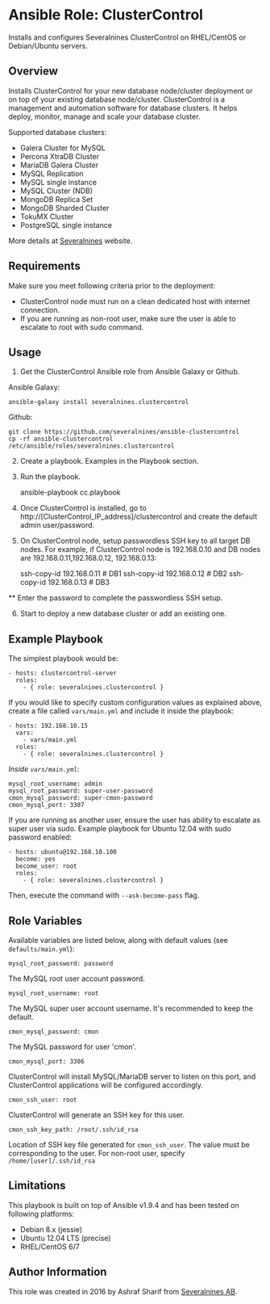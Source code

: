 # Ansible Role: ClusterControl

Installs and configures Severalnines ClusterControl on RHEL/CentOS or Debian/Ubuntu servers. 

## Overview

Installs ClusterControl for your new database node/cluster deployment or on top of your existing database node/cluster. ClusterControl is a management and automation software for database clusters. It helps deploy, monitor, manage and scale your database cluster.

Supported database clusters:

 - Galera Cluster for MySQL
 - Percona XtraDB Cluster
 - MariaDB Galera Cluster
 - MySQL Replication
 - MySQL single instance
 - MySQL Cluster (NDB)
 - MongoDB Replica Set
 - MongoDB Sharded Cluster
 - TokuMX Cluster
 - PostgreSQL single instance

More details at [Severalnines](http://www.severalnines.com) website.

## Requirements

Make sure you meet following criteria prior to the deployment:

 - ClusterControl node must run on a clean dedicated host with internet connection.
 - If you are running as non-root user, make sure the user is able to escalate to root with sudo command.

## Usage

1) Get the ClusterControl Ansible role from Ansible Galaxy or Github.

Ansible Galaxy:

    ansible-galaxy install severalnines.clustercontrol

Github:

    git clone https://github.com/severalnines/ansible-clustercontrol
    cp -rf ansible-clustercontrol /etc/ansible/roles/severalnines.clustercontrol

2) Create a playbook. Examples in the Playbook section.

3) Run the playbook.

    ansible-playbook cc.playbook

4) Once ClusterControl is installed, go to http://[ClusterControl_IP_address]/clustercontrol and create the default admin user/password.

5) On ClusterControl node, setup passwordless SSH key to all target DB nodes. For example, if ClusterControl node is 192.168.0.10 and DB nodes are 192.168.0.11,192.168.0.12, 192.168.0.13:

    ssh-copy-id 192.168.0.11 # DB1
    ssh-copy-id 192.168.0.12 # DB2
    ssh-copy-id 192.168.0.13 # DB3

** Enter the password to complete the passwordless SSH setup.

6) Start to deploy a new database cluster or add an existing one.


## Example Playbook

The simplest playbook would be:

    - hosts: clustercontrol-server
      roles:
        - { role: severalnines.clustercontrol }

If you would like to specify custom configuration values as explained above, create a file called `vars/main.yml` and include it inside the playbook:

    - hosts: 192.168.10.15
      vars:
        - vars/main.yml
      roles:
        - { role: severalnines.clustercontrol }

*Inside `vars/main.yml`*:

    mysql_root_username: admin
    mysql_root_password: super-user-password
    cmon_mysql_password: super-cmon-password
    cmon_mysql_port: 3307

If you are running as another user, ensure the user has ability to escalate as super user via sudo. Example playbook for Ubuntu 12.04 with sudo password enabled:

    - hosts: ubuntu@192.168.10.100
      become: yes
      become_user: root
      roles:
        - { role: severalnines.clustercontrol }

Then, execute the command with `--ask-become-pass` flag.

## Role Variables

Available variables are listed below, along with default values (see `defaults/main.yml`):

    mysql_root_password: password

The MySQL root user account password.

    mysql_root_username: root

The MySQL super user account username. It's recommended to keep the default.

    cmon_mysql_password: cmon

The MySQL password for user 'cmon'.

    cmon_mysql_port: 3306

ClusterControl will install MySQL/MariaDB server to listen on this port, and ClusterControl applications will be configured accordingly.

    cmon_ssh_user: root

ClusterControl will generate an SSH key for this user.

    cmon_ssh_key_path: /root/.ssh/id_rsa

Location of SSH key file generated for `cmon_ssh_user`. The value must be corresponding to the user. For non-root user, specify `/home/[user]/.ssh/id_rsa`

## Limitations

This playbook is built on top of Ansible v1.9.4 and has been tested on following platforms:
 - Debian 8.x (jessie)
 - Ubuntu 12.04 LTS (precise)
 - RHEL/CentOS 6/7

## Author Information

This role was created in 2016 by Ashraf Sharif from [Severalnines AB](http://severalnines.com/).
